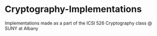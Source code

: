 # Cryptography-Implementations
Implementations made as a part of the ICSI 526 Cryptography class @ SUNY at Albany
